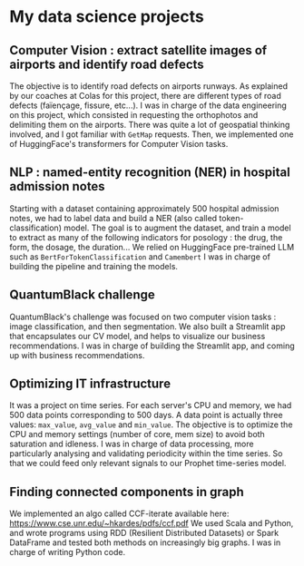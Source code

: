 # My data science projects

## Computer Vision : extract satellite images of airports and identify road defects

The objective is to identify road defects on airports runways. As explained by our coaches at Colas for this project, there are different types of road defects (faïençage, fissure, etc...). 
I was in charge of the data engineering on this project, which consisted in requesting the orthophotos and delimiting them on the airports. There was quite a lot of geospatial thinking involved, and I got familiar with ```GetMap``` requests.
Then, we implemented one of HuggingFace's transformers for Computer Vision tasks.

## NLP : named-entity recognition (NER) in hospital admission notes

Starting with a dataset containing approximately 500 hospital admission notes, we had to label data and build a NER (also called token-classification) model.
The goal is to augment the dataset, and train a model to extract as many of the following indicators for posology : the drug, the form, the dosage, the duration...
We relied on HuggingFace pre-trained LLM such as ```BertForTokenClassification``` and ```Camembert```
I was in charge of building the pipeline and training the models.

## QuantumBlack challenge

QuantumBlack's challenge was focused on two computer vision tasks : image classification, and then segmentation.
We also built a Streamlit app that encapsulates our CV model, and helps to visualize our business recommendations.
I was in charge of building the Streamlit app, and coming up with business recommendations.

## Optimizing IT infrastructure

It was a project on time series. For each server's CPU and memory, we had 500 data points corresponding to 500 days. A data point is actually three values: ```max_value```, ```avg_value``` and ```min_value```. The objective is to optimize the CPU and memory settings (number of core, mem size) to avoid both saturation and idleness.
I was in charge of data processing, more particularly analysing and validating periodicity within the time series. So that we could feed only relevant signals to our Prophet time-series model.

## Finding connected components in graph

We implemented an algo called CCF-iterate available here: https://www.cse.unr.edu/~hkardes/pdfs/ccf.pdf
We used Scala and Python, and wrote programs using RDD (Resilient Distributed Datasets) or Spark DataFrame and tested both methods on increasingly big graphs.
I was in charge of writing Python code.

